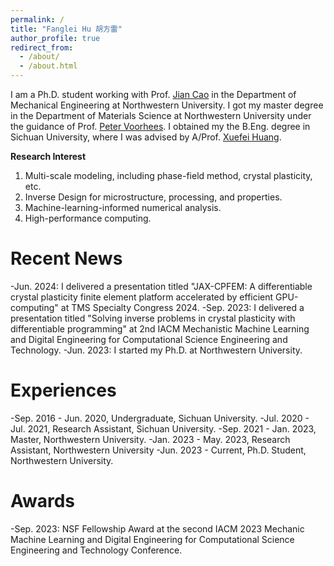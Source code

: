 ```yaml
---
permalink: /
title: "Fanglei Hu 胡方雷"
author_profile: true
redirect_from: 
  - /about/
  - /about.html
---
```


I am a Ph.D. student working with Prof. [Jian Cao](https://www.mccormick.northwestern.edu/research-faculty/directory/profiles/cao-jian.html) in the Department of Mechanical Engineering at Northwestern University. I got my master degree in the Department of Materials Science at Northwestern University under the guidance of Prof. [Peter Voorhees](https://www.mccormick.northwestern.edu/research-faculty/directory/profiles/voorhees-peter.html). I obtained my the B.Eng. degree in Sichuan University, where I was advised by A/Prof. [Xuefei Huang](https://www.researchgate.net/profile/Xuefei-Huang).

**Research Interest**
1. Multi-scale modeling, including phase-field method, crystal plasticity, etc.
2. Inverse Design for microstructure, processing, and properties.
3. Machine-learning-informed numerical analysis.
4. High-performance computing.


Recent News
======
-Jun. 2024: I delivered a presentation titled "JAX-CPFEM: A differentiable crystal plasticity finite element platform accelerated by efficient GPU-computing" at TMS Specialty Congress 2024.
-Sep. 2023: I delivered a presentation titled "Solving inverse problems in crystal plasticity with differentiable programming" at 2nd IACM Mechanistic Machine Learning and Digital Engineering for Computational Science Engineering and Technology.
-Jun. 2023: I started my Ph.D. at Northwestern University.


Experiences
======
-Sep. 2016 - Jun. 2020, Undergraduate, Sichuan University.
-Jul. 2020 - Jul. 2021, Research Assistant, Sichuan University.
-Sep. 2021 - Jan. 2023, Master, Northwestern University.
-Jan. 2023 - May. 2023, Research Assistant, Northwestern University
-Jun. 2023 - Current, Ph.D. Student, Northwestern University.


Awards
======
-Sep. 2023: NSF Fellowship Award at the second IACM 2023 Mechanic Machine Learning and Digital Engineering for Computational Science Engineering and Technology Conference.

